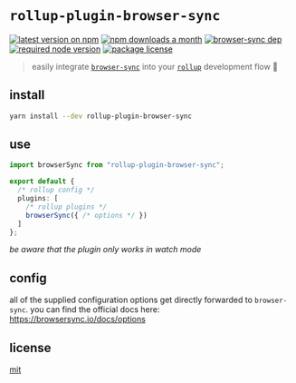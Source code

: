 # `rollup-plugin-browser-sync`

[![latest version on npm](https://img.shields.io/npm/v/rollup-plugin-browser-sync)](https://www.npmjs.com/package/rollup-plugin-browser-sync)
[![npm downloads a month](https://img.shields.io/npm/dm/rollup-plugin-browser-sync)](https://www.npmjs.com/package/rollup-plugin-browser-sync)
[![browser-sync dep](https://img.shields.io/npm/dependency-version/rollup-plugin-browser-sync/browser-sync)](https://github.com/BrowserSync/browser-sync)
[![required node version](https://img.shields.io/node/v/rollup-plugin-browser-sync)](https://github.com/nodejs/Release)
[![package license](https://img.shields.io/npm/l/rollup-plugin-browser-sync)](license)

> easily integrate [`browser-sync`](https://github.com/BrowserSync/browser-sync) into your [`rollup`](https://github.com/rollup/rollup) development flow 🌊

## install

```bash
yarn install --dev rollup-plugin-browser-sync
```

## use

```typescript
import browserSync from "rollup-plugin-browser-sync";

export default {
  /* rollup config */
  plugins: [
    /* rollup plugins */
    browserSync({ /* options */ })
  ]
};
```

_be aware that the plugin only works in watch mode_

## config

all of the supplied configuration options get directly forwarded to `browser-sync`. you can find the official docs here: https://browsersync.io/docs/options

## license

[mit](https://choosealicense.com/licenses/mit)
